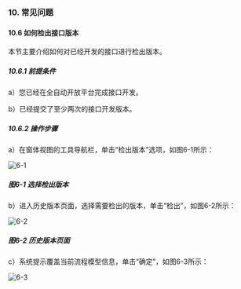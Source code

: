 ### 10. 常见问题

#### 10.6 如何检出接口版本

本节主要介绍如何对已经开发的接口进行检出版本。

##### 10.6.1 前提条件

a）您已经在全自动开放平台完成接口开发。

b）已经提交了至少两次的接口开发版本。

##### 10.6.2 操作步骤

a）在窗体视图的工具导航栏，单击“检出版本”选项，如图6-1所示：

![6-1](https://www.feisuanyz.com/fsimage/ks-image/ks_12-7_img.png)

##### 图6-1 选择检出版本

b）进入历史版本页面，选择需要检出的版本，单击“检出”，如图6-2所示：

![6-2](https://www.feisuanyz.com/fsimage/ks-image/ks_12-8_img.png)

##### 图6-2 历史版本页面

c）系统提示覆盖当前流程模型信息，单击“确定”，如图6-3所示：

![6-3](https://www.feisuanyz.com/fsimage/ks-image/ks_12-9_img.png)
